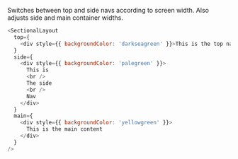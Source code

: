 Switches between top and side navs according to screen width. Also adjusts side and main container widths.

```js
<SectionalLayout
  top={
    <div style={{ backgroundColor: 'darkseagreen' }}>This is the top nav</div>
  }
  side={
    <div style={{ backgroundColor: 'palegreen' }}>
      This is
      <br />
      The side
      <br />
      Nav
    </div>
  }
  main={
    <div style={{ backgroundColor: 'yellowgreen' }}>
      This is the main content
    </div>
  }
/>
```
